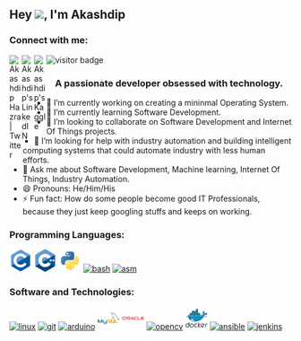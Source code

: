 ## Hey <img src="https://c.tenor.com/SNL9_xhZl9oAAAAi/waving-hand-joypixels.gif" width="29px">, I'm Akashdip   

<h3 align="left">Connect with me:</h3>
<a href="https://twitter.com/akashdiphazra">
  <img align="left" alt="Akashdip Hazra | Twitter" width="22px" src="https://raw.githubusercontent.com/peterthehan/peterthehan/master/assets/twitter.svg" />
</a>
<a href="https://in.linkedin.com/in/akashdiphazra">
  <img align="left" alt="Akashdip's LinkedIN" width="22px" src="https://raw.githubusercontent.com/peterthehan/peterthehan/master/assets/linkedin.svg" />
</a>
<a href="https://kaggle.com/akashdiphazra">
  <img align="left" alt="Akashdip's Kaggle" width="22px" src="https://cdn3.iconfinder.com/data/icons/logos-and-brands-adobe/512/189_Kaggle-1024.png" />
</a>

![visitor badge](https://visitor-badge.glitch.me/badge?page_id=akashdiphazra.visitor-badge&left_color=grey&right_color=green&left_text=Profile%20views) 
</br>

  
<h3 align="center">A passionate developer obsessed with technology.</h3> 

- 🔭 I’m currently working on creating a mininmal Operating System.
- 🌱 I’m currently learning Software Development.
- 👯 I’m looking to collaborate on Software Development and Internet Of Things projects. 
- 🤔 I’m looking for help with industry automation and building intelligent computing systems that could automate industry with less human efforts.
- 💬 Ask me about Software Development, Machine learning, Internet Of Things, Industry Automation.
- 😄 Pronouns: He/Him/His
- ⚡ Fun fact: How do some people become good IT Professionals, because they just keep googling stuffs and keeps on working.

   
<h3 align="left">Programming Languages:</h3>
<p align="left">  
  <a href="https://www.bell-labs.com/usr/dmr/www/chist.html" target="_blank" rel="noreferrer"> <img src="https://raw.githubusercontent.com/devicons/devicon/master/icons/c/c-original.svg" alt="c" width="40" height="40"/></a> 
  <a href="https://isocpp.org/" target="_blank" rel="noreferrer"> <img src="https://raw.githubusercontent.com/devicons/devicon/master/icons/cplusplus/cplusplus-original.svg" alt="cplusplus" width="40" height="40"/></a> 
  <a href="https://www.python.org" target="_blank" rel="noreferrer"> <img src="https://raw.githubusercontent.com/devicons/devicon/master/icons/python/python-original.svg" alt="python" width="40" height="40"/></a> 
  <a href="https://www.gnu.org/software/bash/" target="_blank" rel="noreferrer"> <img src="https://www.vectorlogo.zone/logos/gnu_bash/gnu_bash-icon.svg" alt="bash" width="40" height="40"/></a> 
  <a href="https://scienceaid.net/Overview_of_Language_Hierarchy" target="_blank" rel="noreferrer"> <img src="https://cdn0.iconfinder.com/data/icons/file-format-3d-graphics-glyph-1/64/file_document_3d-10-1024.png" alt="asm" width="40" height="40"/></a>
</p>

<h3 align="left">Software and Technologies:</h3>
<p align="left">
  <a href="https://linuxfoundation.org/" target="_blank" rel="noreferrer"> <img src="https://img.icons8.com/color/344/linux--v1.png" alt="linux" width="40" height="40"/></a>
  <a href="https://git-scm.com/" target="_blank" rel="noreferrer"> <img src="https://www.vectorlogo.zone/logos/git-scm/git-scm-icon.svg" alt="git" width="40" height="40"/></a> 
  <a href="https://www.arduino.cc/" target="_blank" rel="noreferrer"> <img src="https://cdn.worldvectorlogo.com/logos/arduino-1.svg" alt="arduino" width="40" height="40"/></a>
  <a href="https://www.mysql.com/" target="_blank" rel="noreferrer"> <img src="https://raw.githubusercontent.com/devicons/devicon/master/icons/mysql/mysql-original-wordmark.svg" alt="mysql" width="40" height="40"/></a>
  <a href="https://www.oracle.com/" target="_blank" rel="noreferrer"> <img src="https://raw.githubusercontent.com/devicons/devicon/master/icons/oracle/oracle-original.svg" alt="oracle" width="40" height="40"/></a>
  <a href="https://opencv.org/" target="_blank" rel="noreferrer"> <img src="https://img.icons8.com/color/452/opencv.png" alt="opencv" width="40" height="40"/></a>
  <a href="https://www.docker.com/" target="_blank" rel="noreferrer"> <img src="https://raw.githubusercontent.com/devicons/devicon/master/icons/docker/docker-original-wordmark.svg" alt="docker" width="40" height="40"/></a>
  <a href="https://www.ansible.com/" target="_blank" rel="noreferrer"> <img src="https://img.icons8.com/fluency/452/ansible.png" alt="ansible" width="40" height="40"/></a>
  <a href="https://www.jenkins.io" target="_blank" rel="noreferrer"> <img src="https://www.vectorlogo.zone/logos/jenkins/jenkins-icon.svg" alt="jenkins" width="40" height="40"/></a>
</p>
